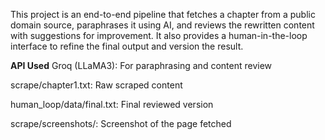 This project is an end-to-end pipeline that fetches a chapter from a public domain source, paraphrases it using AI, and reviews the rewritten content with suggestions for improvement. It also provides a human-in-the-loop interface to refine the final output and version the result.

**API Used**
Groq (LLaMA3): For paraphrasing and content review

scrape/chapter1.txt: 
Raw scraped content

human_loop/data/final.txt: 
Final reviewed version

scrape/screenshots/: 
Screenshot of the page fetched

